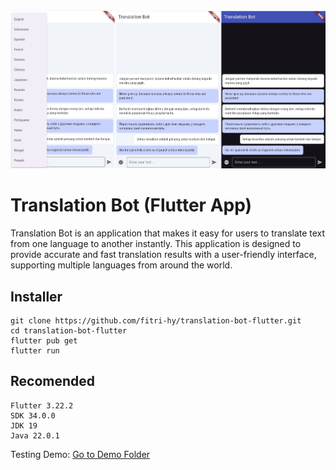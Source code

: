 <img src="./demo/ss.png">

# Translation Bot (Flutter App)

Translation Bot is an application that makes it easy for users to translate text from one language to another instantly. This application is designed to provide accurate and fast translation results with a user-friendly interface, supporting multiple languages ​​from around the world.

## Installer
```
git clone https://github.com/fitri-hy/translation-bot-flutter.git
cd translation-bot-flutter
flutter pub get
flutter run
```

## Recomended
```
Flutter 3.22.2
SDK 34.0.0
JDK 19
Java 22.0.1
```

Testing Demo: <a href="https://github.com/fitri-hy/translation-bot-flutter/tree/main/demo">Go to Demo Folder</a>
